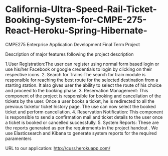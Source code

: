 # California-Ultra-Speed-Rail-Ticket-Booking-System-for-CMPE-275-React-Heroku-Spring-Hibernate-
CMPE275 Enterprise Application Development Final Term Project  

Description of major features following the project description

1.User Registration:The user can register using normal form based login or use his/her Facebook or google credentials to                           login by clicking on their respective icons.
2. Search for Trains:The search for train module is responsible for reaching the best route for the selected destination
                    from a starting station. It also gives user the ability to select the route of his choice and proceed to                       the booking phase.
3. Reservation Management: This component of the project is responsible for booking and cancellation of the tickets by the                         user. Once a user books a ticket, he is redirected to all the previous ticketor ticket history page. The                       use can now select the booked ticket and perform cancellation.
4. Reservation Notification: This component is responsible to send a confirmation mail and ticket details to the user once a                       ticket is booked or cancelled successfully.
5. System Reports: These are the reports generated as per the requirements in the project handout . We use Elasticsearch and                       Kibana to generate system reports for the required paramenters


URL to our application: http://cusr.herokuapp.com/
